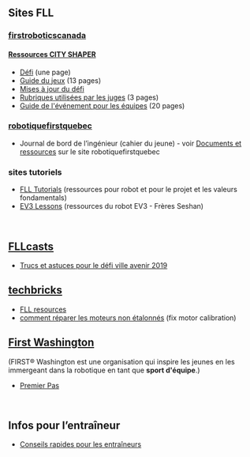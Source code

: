 ## Sites FLL

### [firstroboticscanada](https://www.firstroboticscanada.org/fll/)
#### [Ressources CITY SHAPER](https://www.firstinspires.org/resource-library/fll/challenge-and-resources)
* [Défi](https://firstinspiresst01.blob.core.windows.net/fll/2020/city-shaper-challenge.pdf) (une page)
* [Guide du jeux](https://firstinspiresst01.blob.core.windows.net/fll/2020/city-shaper-game-guide-pdf.pdf) (13 pages)
* [Mises à jour du défi](https://firstinspiresst01.blob.core.windows.net/fll/2020/city-shaper-challenge-updates.pdf)
* [Rubriques utilisées par les juges](https://firstinspiresst01.blob.core.windows.net/fll/2020/first-lego-league-rubrics.pdf) (3 pages)
* [Guide de l'événement pour les équipes](https://firstinspiresst01.blob.core.windows.net/fll/2020/city-shaper-game-guide-pdf.pdf) (20 pages)

### [robotiquefirstquebec](https://robotiquefirstquebec.org/fll/)
* Journal de bord de l’ingénieur (cahier du jeune)  - voir [Documents et ressources](https://robotiquefirstquebec.org/fll/defi-documentation/) sur le site robotiquefirstquebec

### sites tutoriels
* [FLL Tutorials](http://flltutorials.com) (ressources pour robot et pour le projet et les valeurs fondamentals)
* [EV3 Lessons](http://ev3lessons.com/en/Lessons.html?tab=beginner) (ressources du robot EV3 - Frères Seshan)

<br>

## [FLLcasts](https://www.fllcasts.com/)
* [Trucs et astuces pour le défi ville avenir 2019](https://www.fllcasts.com/competitions/first-lego-league/2019-city-shaper-challenge/tips-and-tricks-fll-2019)

## [techbricks](https://techbrick.com)
* [FLL resources](https://techbrick.com/fll-resources/fll2019)
* [comment réparer les moteurs non étalonnés](https://techbrick.com/techbrick/Lego/TechBrick/TechTips/NXTCalibration/) (fix motor calibration)

## [First Washington](http://fll.firstwa.org)
(FIRST® Washington est une organisation qui inspire les jeunes en les immergeant dans la robotique en tant que <b>sport d'équipe</b>.)
* [Premier Pas](http://fll.firstwa.org/wp-content/uploads/2018/10/FIRST%20Steps%20-%20FLL%20Complete%20Guide.pdf)

</br>

## Infos pour l’entraîneur
* [Conseils rapides pour les entraîneurs](https://www.youtube.com/playlist?list=PLpaPRqT711tiQsbC8hOURbvG4uwFpnzcj)
